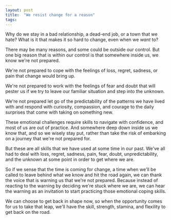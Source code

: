 ```yaml
---
layout: post
title:  "We resist change for a reason"
tags: 
---
```


Why do we stay in a bad relationship, a dead-end job, or a town that we hate? What is it that makes it so hard to change, even when we *want* to?

There may be many reasons, and some could be outside our control. But one big reason that is within our control is that somewhere inside us, we know we're not prepared.

We're not prepared to cope with the feelings of loss, regret, sadness, or pain that change would bring up.

We're not prepared to work with the feelings of fear and doubt that will pester us if we try to leave our familiar situation and step into the unknown.

We're not prepared let go of the predictability of the patterns we have lived with and respond with curiosity, compassion, and courage to the daily surprises that come with taking on something new.

These emotional challenges require skills to navigate with confidence, and most of us are out of practice. And somewhere deep down inside us we know that, and so we wisely stay put, rather than take the risk of embarking on a journey that we're not prepared for.

But these are all skills that we have used at some time in our past. We've all had to deal with loss, regret, sadness, pain, fear, doubt, unpredictability, and the unknown at some point in order to get where we are.

So if we sense that the time is coming for change, a time when we'll be called to leave behind what we know and hit the road again, we can thank the voice that is warning us that we're not prepared. Because instead of reacting to the warning by deciding we're stuck where we are, we can hear the warning as an invitation to start practicing those emotional coping skills.

We can choose to get back in shape now, so when the opportunity comes for us to take that leap, we'll have the skill, strength, stamina, and flexility to get back on the road.